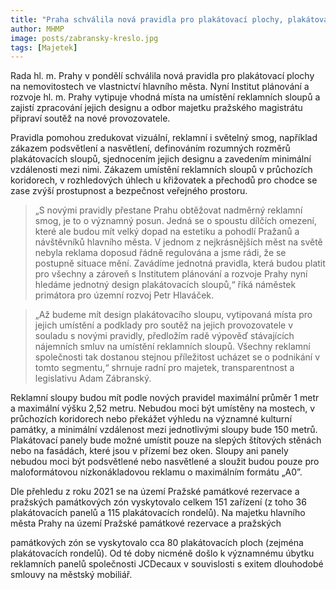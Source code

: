 ```yaml
---
title: "Praha schválila nová pravidla pro plakátovací plochy, plakátovací sloupy dostanou novou podobu"
author: MHMP
image: posts/zabransky-kreslo.jpg
tags: [Majetek]
---
```

 
Rada hl. m. Prahy v pondělí schválila nová pravidla pro plakátovací plochy na nemovitostech ve vlastnictví hlavního města. Nyní Institut plánování a rozvoje hl. m. Prahy vytipuje vhodná místa na umístění reklamních sloupů a zajistí zpracování jejich designu a odbor majetku pražského magistrátu připraví soutěž na nové provozovatele.

Pravidla pomohou zredukovat vizuální, reklamní i světelný smog, například zákazem podsvětlení a nasvětlení, definováním rozumných rozměrů plakátovacích sloupů, sjednocením jejich designu a zavedením minimální vzdálenosti mezi nimi. Zákazem umístění reklamních sloupů v průchozích koridorech, v rozhledových úhlech u křižovatek a přechodů pro chodce se zase zvýší prostupnost a bezpečnost veřejného prostoru.

> „S novými pravidly přestane Prahu obtěžovat nadměrný reklamní smog, je to o významný posun. Jedná se o spoustu dílčích omezení, které ale budou mít velký dopad na estetiku a pohodlí Pražanů a návštěvníků hlavního města. V jednom z nejkrásnějších měst na světě nebyla reklama doposud řádně regulována a jsme rádi, že se postupně situace mění. Zavádíme jednotná pravidla, která budou platit pro všechny a zároveň s Institutem plánování a rozvoje Prahy nyní hledáme jednotný design plakátovacích sloupů,“ říká náměstek primátora pro územní rozvoj Petr Hlaváček.

> „Až budeme mít design plakátovacího sloupu, vytipovaná místa pro jejich umístění a podklady pro soutěž na jejich provozovatele v souladu s novými pravidly, předložím radě výpověď stávajících nájemních smluv na umístění reklamních sloupů. Všechny reklamní společnosti tak dostanou stejnou příležitost ucházet se o podnikání v tomto segmentu,“ shrnuje radní pro majetek, transparentnost a legislativu Adam Zábranský.

Reklamní sloupy budou mít podle nových pravidel maximální průměr 1 metr a maximální výšku 2,52 metru. Nebudou moci být umístěny na mostech, v průchozích koridorech nebo překážet výhledu na významné kulturní památky, a minimální vzdálenost mezi jednotlivými sloupy bude 150 metrů. Plakátovací panely bude možné umístit pouze na slepých štítových stěnách nebo na fasádách, které jsou v přízemí bez oken. Sloupy ani panely nebudou moci být podsvětlené nebo nasvětlené a sloužit budou pouze pro maloformátovou nízkonákladovou reklamu o maximálním formátu „A0”.

Dle přehledu z roku 2021 se na území Pražské památkové rezervace a pražských památkových zón vyskytovalo celkem 151 zařízení (z toho 36 plakátovacích panelů a 115 plakátovacích rondelů). Na majetku hlavního města Prahy na území Pražské památkové rezervace a pražských

památkových zón se vyskytovalo cca 80 plakátovacích ploch (zejména plakátovacích rondelů). Od té doby nicméně došlo k významnému úbytku reklamních panelů společnosti JCDecaux v souvislosti s exitem dlouhodobé smlouvy na městský mobiliář.

